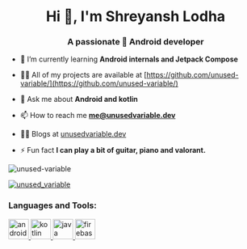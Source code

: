 <h1 align="center">Hi 👋, I'm Shreyansh Lodha</h1>
<h3 align="center">A passionate 🤖 Android developer</h3>

- 🌱 I’m currently learning **Android internals and Jetpack Compose**

- 👨‍💻 All of my projects are available at [https://github.com/unused-variable/](https://github.com/unused-variable/)

- 💬 Ask me about **Android and kotlin**

- 📫 How to reach me **me@unusedvariable.dev**

- ✍🏼 Blogs at [unusedvariable.dev](https://unusedvariable.dev)

- ⚡ Fun fact **I can play a bit of guitar, piano and valorant.**

<p align="left"> <img src="https://komarev.com/ghpvc/?username=unused-variable&label=Profile%20views&color=0e75b6&style=flat" alt="unused-variable" /> </p>

<p align="left"> <a href="https://twitter.com/static_var" target="blank"><img src="https://img.shields.io/twitter/follow/unused_variable?logo=twitter&style=for-the-badge" alt="unused_variable" /></a> </p>


<h3 align="left">Languages and Tools:</h3>
<p align="left"> 
  <a href="https://developer.android.com" target="_blank"> <img src="https://www.vectorlogo.zone/logos/android/android-icon.svg" alt="android" width="40" height="40"/> </a> 
  <a href="https://kotlinlang.org" target="_blank"> <img src="https://www.vectorlogo.zone/logos/kotlinlang/kotlinlang-icon.svg" alt="kotlin" width="40" height="40"/> </a> 
  <a href="https://www.java.com" target="_blank"> <img src="https://www.vectorlogo.zone/logos/java/java-icon.svg" alt="java" width="40" height="40"/> </a>
  <a href="https://firebase.google.com/" target="_blank"> <img src="https://www.vectorlogo.zone/logos/firebase/firebase-icon.svg" alt="firebase" width="40" height="40"/> </a> 
</p>

